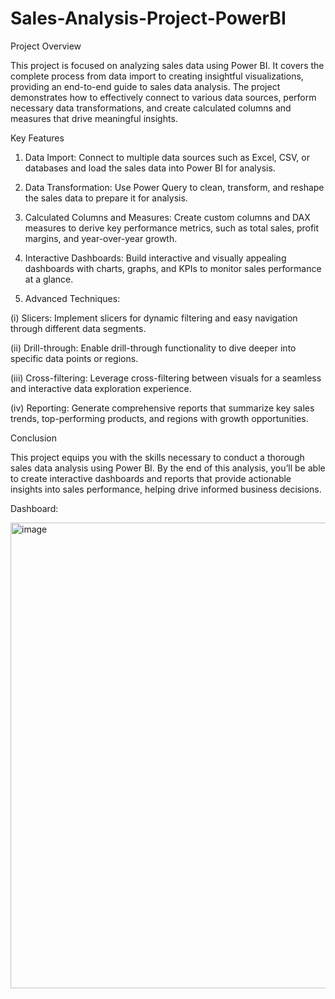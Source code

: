 # Sales-Analysis-Project-PowerBI

Project Overview

This project is focused on analyzing sales data using Power BI. It covers the complete process from data import to creating insightful visualizations, providing an end-to-end guide to sales data analysis. The project demonstrates how to effectively connect to various data sources, perform necessary data transformations, and create calculated columns and measures that drive meaningful insights.


Key Features

1) Data Import: Connect to multiple data sources such as Excel, CSV, or databases and load the sales data into Power BI for analysis.

2) Data Transformation: Use Power Query to clean, transform, and reshape the sales data to prepare it for analysis.

3) Calculated Columns and Measures: Create custom columns and DAX measures to derive key performance metrics, such as total sales, profit margins, and year-over-year growth.

4) Interactive Dashboards: Build interactive and visually appealing dashboards with charts, graphs, and KPIs to monitor sales performance at a glance.

5) Advanced Techniques:

(i) Slicers: Implement slicers for dynamic filtering and easy navigation through different data segments.

(ii) Drill-through: Enable drill-through functionality to dive deeper into specific data points or regions.

(iii) Cross-filtering: Leverage cross-filtering between visuals for a seamless and interactive data exploration experience.

(iv) Reporting: Generate comprehensive reports that summarize key sales trends, top-performing products, and regions with growth opportunities.


Conclusion

This project equips you with the skills necessary to conduct a thorough sales data analysis using Power BI. By the end of this analysis, you’ll be able to create interactive dashboards and reports that provide actionable insights into sales performance, helping drive informed business decisions.


Dashboard:

<img width="745" alt="image" src="https://github.com/user-attachments/assets/cdbc766a-4b99-4860-b965-5b16dfd89274">
